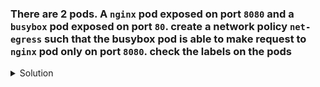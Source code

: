 ### There are 2 pods. A `nginx` pod exposed on port `8080` and a `busybox` pod exposed on port `80`. create a network policy `net-egress` such that the busybox pod is able to make request to `nginx` pod only on port `8080`. check the labels on the pods

<details><summary>Solution</summary>
  <p>

  ```bash
  # check labels on the pods
  k get po --show-labels


k apply -f -<<EOF
apiVersion: networking.k8s.io/v1
kind: NetworkPolicy
metadata:
  name: net-egress
  namespace: default
spec:
  podSelector:
    matchLabels:
      run: busybox
  policyTypes:
  - Egress
  egress:
  - to:
    - podSelector:
        matchLabels:
          run: nginx
    ports:
    - protocol: TCP
      port: 8080
EOF
  ```

  </p>
</details>